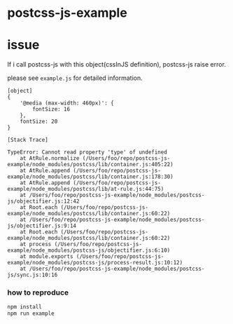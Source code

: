 # postcss-js-example

# issue
If i call postcss-js with this object(cssInJS definition), 
postcss-js raise error.
 
please see `example.js` for detailed information.

```
[object]
{
    '@media (max-width: 460px)': {
        fontSize: 16
    },
    fontSize: 20
}

[Stack Trace]

TypeError: Cannot read property 'type' of undefined
    at AtRule.normalize (/Users/foo/repo/postcss-js-example/node_modules/postcss/lib/container.js:405:22)
    at AtRule.append (/Users/foo/repo/postcss-js-example/node_modules/postcss/lib/container.js:178:30)
    at AtRule.append (/Users/foo/repo/postcss-js-example/node_modules/postcss/lib/at-rule.js:44:75)
    at /Users/foo/repo/postcss-js-example/node_modules/postcss-js/objectifier.js:12:42
    at Root.each (/Users/foo/repo/postcss-js-example/node_modules/postcss/lib/container.js:60:22)
    at /Users/foo/repo/postcss-js-example/node_modules/postcss-js/objectifier.js:9:14
    at Root.each (/Users/foo/repo/postcss-js-example/node_modules/postcss/lib/container.js:60:22)
    at process (/Users/foo/repo/postcss-js-example/node_modules/postcss-js/objectifier.js:6:10)
    at module.exports (/Users/foo/repo/postcss-js-example/node_modules/postcss-js/process-result.js:10:12)
    at /Users/foo/repo/postcss-js-example/node_modules/postcss-js/sync.js:10:16
```

### how to reproduce

```bash
npm install
npm run example
```